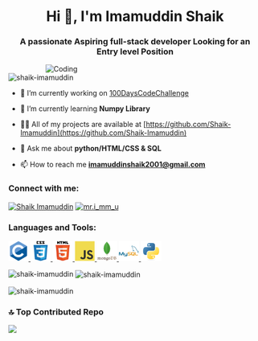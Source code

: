 <h1 align="center">Hi 👋, I'm Imamuddin Shaik</h1>
<h3 align="center">A passionate Aspiring full-stack developer Looking for an Entry level Position</h3>
<img align="right" alt="Coding" width="430" src="https://cdn.dribbble.com/users/926537/screenshots/4502902/dev-ops-gif-dr.gif">
<p align="left"> <img src="https://komarev.com/ghpvc/?username=shaik-imamuddin&label=Profile%20views&color=0e75b6&style=flat" alt="shaik-imamuddin" /> </p>

- 🔭 I’m currently working on [100DaysCodeChallenge](https://github.com/Shaik-Imamuddin/100DaysCodeChallange)

- 🌱 I’m currently learning **Numpy Library**

- 👨‍💻 All of my projects are available at [https://github.com/Shaik-Imamuddin](https://github.com/Shaik-Imamuddin)

- 💬 Ask me about **python/HTML/CSS & SQL**

- 📫 How to reach me **imamuddinshaik2001@gmail.com**

<h3 align="left">Connect with me:</h3>
<p align="left">
<a href="https://linkedin.com/in/shaik-imamuddin-b12692250" target="_blank"><img align="center" src="https://raw.githubusercontent.com/rahuldkjain/github-profile-readme-generator/master/src/images/icons/Social/linked-in-alt.svg" alt="Shaik Imamuddin" height="30" width="40" /></a>
<a href="https://instagram.com/mr.i_mm_u" target="_blank"><img align="center" src="https://raw.githubusercontent.com/rahuldkjain/github-profile-readme-generator/master/src/images/icons/Social/instagram.svg" alt="mr.i_mm_u" height="30" width="40" /></a>
</p>

<h3 align="left">Languages and Tools:</h3>
<p align="left"> <a href="https://www.cprogramming.com/" target="_blank" rel="noreferrer"> <img src="https://raw.githubusercontent.com/devicons/devicon/master/icons/c/c-original.svg" alt="c" width="40" height="40"/> </a> <a href="https://www.w3schools.com/css/" target="_blank" rel="noreferrer"> <img src="https://raw.githubusercontent.com/devicons/devicon/master/icons/css3/css3-original-wordmark.svg" alt="css3" width="40" height="40"/> </a> <a href="https://www.w3.org/html/" target="_blank" rel="noreferrer"> <img src="https://raw.githubusercontent.com/devicons/devicon/master/icons/html5/html5-original-wordmark.svg" alt="html5" width="40" height="40"/> </a> <a href="https://developer.mozilla.org/en-US/docs/Web/JavaScript" target="_blank" rel="noreferrer"> <img src="https://raw.githubusercontent.com/devicons/devicon/master/icons/javascript/javascript-original.svg" alt="javascript" width="40" height="40"/> </a> <a href="https://www.mongodb.com/" target="_blank" rel="noreferrer"> <img src="https://raw.githubusercontent.com/devicons/devicon/master/icons/mongodb/mongodb-original-wordmark.svg" alt="mongodb" width="40" height="40"/> </a> <a href="https://www.mysql.com/" target="_blank" rel="noreferrer"> <img src="https://raw.githubusercontent.com/devicons/devicon/master/icons/mysql/mysql-original-wordmark.svg" alt="mysql" width="40" height="40"/> </a> <a href="https://www.python.org" target="_blank" rel="noreferrer"> <img src="https://raw.githubusercontent.com/devicons/devicon/master/icons/python/python-original.svg" alt="python" width="40" height="40"/> </a> </p>

<p><img align="left" src="https://github-readme-stats.vercel.app/api/top-langs?username=shaik-imamuddin&show_icons=true&locale=en&layout=compact" alt="shaik-imamuddin" /></p>

<p>&nbsp;<img align="center" src="https://github-readme-stats.vercel.app/api?username=shaik-imamuddin&show_icons=true&locale=en" alt="shaik-imamuddin" /></p>

<p><img align="center" src="https://github-readme-streak-stats.herokuapp.com/?user=shaik-imamuddin&" alt="shaik-imamuddin" /></p>

### 🔝 Top Contributed Repo
![](https://github-contributor-stats.vercel.app/api?username=Shaik-Imamuddin&limit=5&theme=flat&combine_all_yearly_contributions=true)
